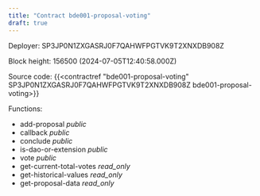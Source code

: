 ```yaml
---
title: "Contract bde001-proposal-voting"
draft: true
---
```

Deployer: SP3JP0N1ZXGASRJ0F7QAHWFPGTVK9T2XNXDB908Z


 



Block height: 156500 (2024-07-05T12:40:58.000Z)

Source code: {{<contractref "bde001-proposal-voting" SP3JP0N1ZXGASRJ0F7QAHWFPGTVK9T2XNXDB908Z bde001-proposal-voting>}}

Functions:

* add-proposal _public_
* callback _public_
* conclude _public_
* is-dao-or-extension _public_
* vote _public_
* get-current-total-votes _read_only_
* get-historical-values _read_only_
* get-proposal-data _read_only_
